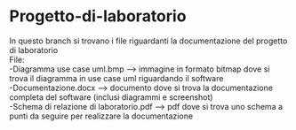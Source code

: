 # Progetto-di-laboratorio
In questo branch si trovano i file riguardanti la documentazione del progetto di laboratorio                                               
File:                                                                                                                                     
-Diagramma use case uml.bmp --> immagine in formato bitmap dove si trova il diagramma in use case uml riguardando il software             
-Documentazione.docx --> documento dove si trova la documentazione completa del software (inclusi diagrammi e screenshot)                 
-Schema di relazione di laboratorio.pdf --> pdf dove si trova uno schema a punti da seguire per realizzare la documentazione
